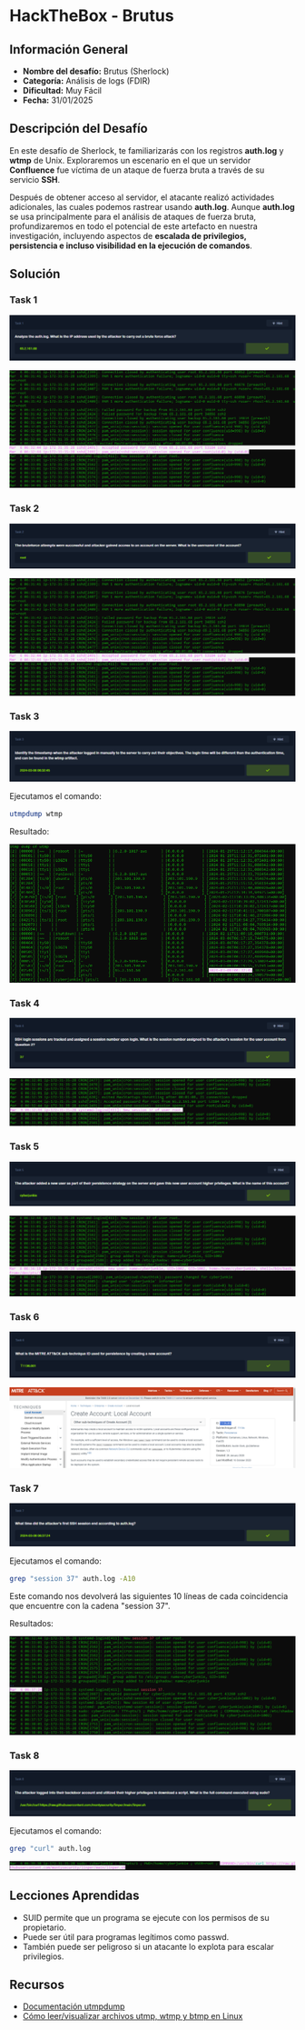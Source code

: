 # HackTheBox - Brutus

## Información General

- **Nombre del desafío:** Brutus (Sherlock)
- **Categoría:** Análisis de logs (FDIR)
- **Dificultad:** Muy Fácil
- **Fecha:** 31/01/2025

## Descripción del Desafío

En este desafío de Sherlock, te familiarizarás con los registros **auth.log** y **wtmp** de Unix. Exploraremos un escenario en el que un servidor **Confluence** fue víctima de un ataque de fuerza bruta a través de su servicio **SSH**.

Después de obtener acceso al servidor, el atacante realizó actividades adicionales, las cuales podemos rastrear usando **auth.log**. Aunque **auth.log** se usa principalmente para el análisis de ataques de fuerza bruta, profundizaremos en todo el potencial de este artefacto en nuestra investigación, incluyendo aspectos de **escalada de privilegios, persistencia e incluso visibilidad en la ejecución de comandos**.

## Solución

### Task 1

![image](https://github.com/eliferrob/CTFs/blob/main/HackTheBox%20-%20Brutus/assets/Task%201.png)

![image](https://github.com/eliferrob/CTFs/blob/main/HackTheBox%20-%20Brutus/assets/Task%201%20(1).png)

### Task 2

![image](https://github.com/eliferrob/CTFs/blob/main/HackTheBox%20-%20Brutus/assets/Task%202.png)

![image](https://github.com/eliferrob/CTFs/blob/main/HackTheBox%20-%20Brutus/assets/Task%202%20(1).png)

### Task 3

![image](https://github.com/eliferrob/CTFs/blob/main/HackTheBox%20-%20Brutus/assets/Task%203.png)

Ejecutamos el comando:

```bash
utmpdump wtmp
```

Resultado:

![image](https://github.com/eliferrob/CTFs/blob/main/HackTheBox%20-%20Brutus/assets/Task%203%20(1).png)

### Task 4

![image](https://github.com/eliferrob/CTFs/blob/main/HackTheBox%20-%20Brutus/assets/Task%204.png)

![image](https://github.com/eliferrob/CTFs/blob/main/HackTheBox%20-%20Brutus/assets/Task%204%20(1).png)

### Task 5

![image](https://github.com/eliferrob/CTFs/blob/main/HackTheBox%20-%20Brutus/assets/Task%205.png)

![image](https://github.com/eliferrob/CTFs/blob/main/HackTheBox%20-%20Brutus/assets/Task%205%20(1).png)

### Task 6

![image](https://github.com/eliferrob/CTFs/blob/main/HackTheBox%20-%20Brutus/assets/Task%206.png)

![image](https://github.com/eliferrob/CTFs/blob/main/HackTheBox%20-%20Brutus/assets/Task%206%20(1).png)

### Task 7

![image](https://github.com/eliferrob/CTFs/blob/main/HackTheBox%20-%20Brutus/assets/Task%207.png)

Ejecutamos el comando:

```bash
grep "session 37" auth.log -A10
```

Este comando nos devolverá las siguientes 10 líneas de cada coincidencia que encuentre con la cadena "session 37".

Resultados:

![image](https://github.com/eliferrob/CTFs/blob/main/HackTheBox%20-%20Brutus/assets/Task%207%20(1).png)

### Task 8

![image](https://github.com/eliferrob/CTFs/blob/main/HackTheBox%20-%20Brutus/assets/Task%208.png)

Ejecutamos el comando:

```bash
grep "curl" auth.log
```

![image](https://github.com/eliferrob/CTFs/blob/main/HackTheBox%20-%20Brutus/assets/Task%208%20(1).png)

## Lecciones Aprendidas

- SUID permite que un programa se ejecute con los permisos de su propietario.
- Puede ser útil para programas legítimos como passwd.
- También puede ser peligroso si un atacante lo explota para escalar privilegios.

## Recursos

- [Documentación utmpdump](https://man7.org/linux/man-pages/man1/utmpdump.1.html)
- [Cómo leer/visualizar archivos utmp, wtmp y btmp en Linux](https://toquecanela.blogspot.com/2015/05/como-leervisualizar-archivos-utmp-wtmp.html)